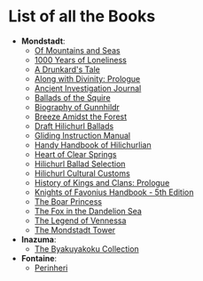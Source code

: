 # List of all the Books

* **Mondstadt**:
    * [Of Mountains and Seas](./Mondstadt/Of_Mountains_and_Seas.md)
    * [1000 Years of Loneliness](./Mondstadt/1000_Years_of_Loneliness.md)
    * [A Drunkard's Tale](./Mondstadt/A_Drunkards_Tale.md)
    * [Along with Divinity: Prologue](./Mondstadt/Along_with_Divinity_Prologue.md)
    * [Ancient Investigation Journal](./Mondstadt/Ancient_Investigation_Journal.md)
    * [Ballads of the Squire](./Mondstadt/Ballads_of_the_Squire.md)
    * [Biography of Gunnhildr](./Mondstadt/Biography_of_Gunnhildr.md)
    * [Breeze Amidst the Forest](./Mondstadt/Breeze_Amidst_the_Forest.md)
    * [Draft Hilichurl Ballads](./Mondstadt/Draft_Hilichurl_Ballads.md)
    * [Gliding Instruction Manual](./Mondstadt/Gliding_Instruction_Manual.md)
    * [Handy Handbook of Hilichurlian](./Mondstadt/Handy_Handbook_of_Hilichurlian.md)
    * [Heart of Clear Springs](./Mondstadt/Heart_of_Clear_Springs.md)
    * [Hilichurl Ballad Selection](./Mondstadt/Hilichurl_Ballad_Selection.md)
    * [Hilichurl Cultural Customs](./Mondstadt/Hilichurl_Cultural_Customs.md)
    * [History of Kings and Clans: Prologue](./Mondstadt/History_of_Kings_and_Clans_-_Prologue.md)
    * [Knights of Favonius Handbook - 5th Edition](./Mondstadt/Knights_of_Favonius_Handbook_-_5th_Edition.md)
    * [The Boar Princess](./Mondstadt/The_Boar_Princess.md)
    * [The Fox in the Dandelion Sea](./Mondstadt/The_Fox_in_the_Dandelion_Sea.md)
    * [The Legend of Vennessa](./Mondstadt/The_Legend_of_Vennessa.md)
    * [The Mondstadt Tower](./Mondstadt/The_Mondstadt_Tower.md)
* **Inazuma**:
    * [The Byakuyakoku Collection](./Inazuma/The_Byakuyakoku_Collection.md)
* **Fontaine**:
    * [Perinheri](./Fontaine/Perinheri.md)